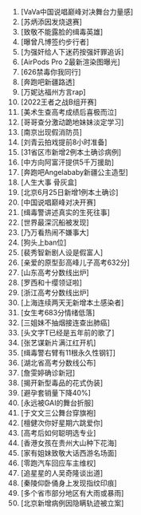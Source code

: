 
1. [VaVa中国说唱巅峰对决舞台力量感]
1. [苏炳添因发烧退赛]
1. [致敬不能露脸的缉毒英雄]
1. [曝曾凡博签约步行者]
1. [为强奸给人下迷药按强奸罪追诉]
1. [AirPods Pro 2最新渲染图曝光]
1. [626禁毒你我同行]
1. [奔跑吧新疆路透]
1. [万妮达福州方言rap]
1. [2022王者之战B组开赛]
1. [美术生查高考成绩后喜极而泣]
1. [哥哥查分激动跪地妹妹淡定学习]
1. [南京出现假消防员]
1. [刘青云拍戏提前8小时准备]
1. [31省区市新增2例本土确诊病例]
1. [中方向阿富汗提供5千万援助]
1. [奔跑吧Angelababy新疆公主造型]
1. [人生大事 骨灰盒]
1. [北京6月25日新增1例本土确诊]
1. [中国说唱巅峰对决开赛]
1. [缉毒警讲述真实的生死往事]
1. [世界最深沉船被发现]
1. [乃万看热闹不嫌事大]
1. [狗头上ban位]
1. [裴秀智新剧人设是假富人]
1. [亲爱的原型彭高峰儿子高考632分]
1. [山东高考分数线出炉]
1. [罗西和十缨领证啦]
1. [浙江高考分数线出炉]
1. [上海连续两天无新增本土感染者]
1. [女生考683分情绪低落]
1. [三姐妹不抽烟接连查出肺癌]
1. [头文字T已经是五年前的歌了]
1. [张艺谋新片满江红开机]
1. [缉毒警右臂有11根永久性钢钉]
1. [湖北省高考分数线公布]
1. [詹雯婷确诊新冠]
1. [揭开新型毒品的花式伪装]
1. [避孕套销量下降40%]
1. [永远被GAI的舞台折服]
1. [于文文三公舞台穿旗袍]
1. [檀健次你好星期六跳爱你]
1. [高考后如何聪明选专业]
1. [香港女孩在贵州大山种下花海]
1. [家有姐妹致敬大话西游名场面]
1. [零跑汽车回应车主维权]
1. [追星星的人吴奇隆谈出道]
1. [秦陵仰卧俑身上发现指纹印痕]
1. [多个省市部分地区有大雨或暴雨]
1. [北京新增病例因隐瞒轨迹被立案]